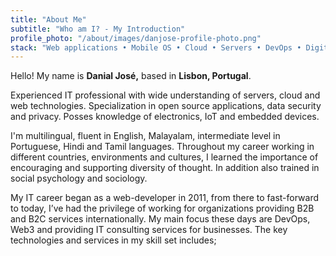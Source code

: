 ```yaml
---
title: "About Me"
subtitle: "Who am I? - My Introduction"
profile_photo: "/about/images/danjose-profile-photo.png"
stack: "Web applications • Mobile OS • Cloud • Servers • DevOps • Digital Marketing • IT Consulting"
---
```


<div class="container grid">
  <span class="section__title h2">
    Hello! My name is <b class='main-color'>Danial José,</b> based in <b class='main-color'>Lisbon, Portugal</b>.
  </span>
  <p>
  Experienced IT professional with wide understanding of servers, cloud and web technologies. Specialization in open source applications, data security and privacy. Posses knowledge of electronics, IoT and embedded devices.
  </p>
  <p>
  I'm multilingual, fluent in English, Malayalam, intermediate level in Portuguese, Hindi and Tamil languages. Throughout my career working in different countries, environments and cultures, I learned the importance of encouraging and supporting diversity of thought. In addition also trained in social psychology and sociology.
  </p>
  <p>
  My IT career began as a web-developer in 2011, from there to fast-forward to today, I’ve had the privilege of working  for organizations providing B2B and B2C services internationally. My main focus these days are DevOps, Web3 and providing IT consulting services for businesses. The key technologies and services in my skill set includes;
  </p>
</div>
